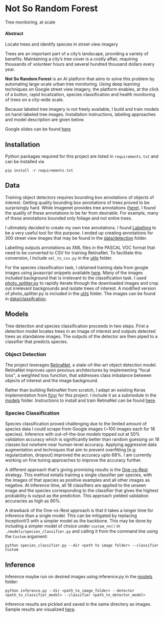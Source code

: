# Not So Random Forest

Tree monitoring, at scale

#### Abstract

Locate trees and identify species in street view imagery

Trees are an important part of a city’s landscape, providing a variety of benefits. Maintaining a city’s tree cover is a costly affair, requiring thousands of volunteer hours and several hundred thousand dollars every year.

**Not So Random Forest** is an AI platform that aims to solve this problem by automating large-scale urban tree monitoring. Using deep learning techniques on Google street view imagery, the platform enables, at the click of a button, rapid localization, species classification and health monitoring of trees on a city-wide scale.

Because labeled tree imagery is not freely available, I build and train models on hand-labeled tree images. Installation instructions, labeling approaches and model description are given below.

Google slides can be found [here](http://bit.ly/notsorandomforest)


## Installation

Python packages required for this project are listed in `requirements.txt` and can be installed via

`pip install -r requirements.txt`


## Data

Training object detectors requires bounding box annotations of objects of interest. Getting quality bounding box annotations of trees proved to be surprisingly hard. While Imagenet provides tree annotations ([here](http://image-net.org/download-bboxes)), I found the quality of these annotations to be far from desirable. For example, many of these annotations bounded only foliage and not entire trees.

I ultimately decided to create my own tree annotations. I found [LabelImg](https://github.com/tzutalin/labelImg) to be a very useful tool for this purpose. I ended up creating annotations for 300 street view images that may be found in the [data/detection](data/detection) folder.

LabelImg outputs annotations as XML files in the PASCAL VOC format that need to be converted to CSV for training RetinaNet. To facilitate this conversion, I include `xml_to_csv.py` in the [utils](utils) folder.

For the species classification task, I obtained training data from google images using javascript snippets available [here](https://www.pyimagesearch.com/2017/12/04/how-to-create-a-deep-learning-dataset-using-google-images/). Many of the images included background that is irrelevant to the classification task. I used [photo_splitter.py](https://github.com/dnouri/photo_splitter) to rapidly iterate through the downloaded images and crop out irrelevant backgrounds and isolate trees of interest. A modified version of photo_splitter.py is included in the [utils](utils) folder. The images can be found in [data/classifcation](data/classification).


## Models

Tree detection and species classification proceeds in two steps. First a detection model locates trees in an image of interest and outputs detected trees as standalone images. The outputs of the detector are then piped to a classifier that predicts species.

### Object Detection

The project leverages [RetinaNet](https://arxiv.org/pdf/1708.02002.pdf), a state-of-the-art object detection model. RetinaNet improves upon previous architectures by implementing "focal loss", a weighted loss function, that addresses class imbalance between objects of interest and the image background.

Rather than building RetinaNet from scratch, I adapt an existing Keras implementation from [fizyr](https://github.com/fizyr/keras-retinanet) for this project. I include it as a submodule in the [models](models) folder. Instructions to install and train RetinaNet can be found [here](models/retinanet).

### Species Classification

Species classification proved challenging due to the limited amount of species data I could scrape from Google images (~100 images each for 18 species). Inference with out-of-the-box models topped out at 50% validation accuracy which is significantly better than random guessing on 18 classes but nowhere near human-level accuracy. Applying aggressive data augmentation and techniques that aim to prevent overfitting [e.g: regularization, dropout] improved the accuracy upto 68%. I am currently working on fine tuning approaches to improve the accuracy further.

A different approach that's giving promising results is the [One-vs-Rest](https://en.wikipedia.org/wiki/Multiclass_classification) strategy. This method entails training a single classifier per species, with the images of that species as positive examples and all other images as negative. At inference time, all 18 classifiers are applied to the unseen image and the species corresponding to the classifier that gives the highest probability is output as the prediction. This approach yielded validation accuracies as high as 90%.

A drawback of the One-vs-Rest approach is that it takes a longer time for inference than a single model. This can be mitigated by replacing InceptionV3 with a simpler model as the backbone. This may be done by including a simpler model of choice under `custom_nn()` in `./models/species_classifier.py` and calling it from the command line using the `Custom` argument:  

 `python species_classifier.py --dir <path to image folder> --classifier Custom`


 ## Inference

 Inference maybe run on desired images using inference.py in the [models](models) folder:  

 `python inference.py --dir <path_to_image_folder> --detector <path_to_classifier_model> --classifier <path_to_detector_model>`

 Inference results are pickled and saved in the same directory as images. Sample results are visualized [here](models/visualize_results.ipynb).
